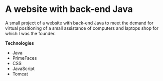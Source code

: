 # A website with back-end Java



A small project of a website with back-end Java to meet the demand for virtual positioning of a small assistance of computers and laptops shop for which I was the founder.

**Technologies**

* Java
* PrimeFaces
* CSS
* JavaScript
* Tomcat
